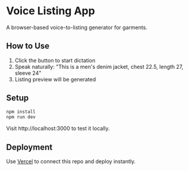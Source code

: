 # Voice Listing App

A browser-based voice-to-listing generator for garments.

## How to Use

1. Click the button to start dictation
2. Speak naturally: "This is a men's denim jacket, chest 22.5, length 27, sleeve 24"
3. Listing preview will be generated

## Setup

```bash
npm install
npm run dev
```

Visit http://localhost:3000 to test it locally.

## Deployment

Use [Vercel](https://vercel.com) to connect this repo and deploy instantly.
